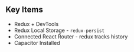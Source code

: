 
## Key Items

- Redux + DevTools
- Redux Local Storage - `redux-persist`
- Connected React Router - redux tracks history 
- Capacitor Installed
